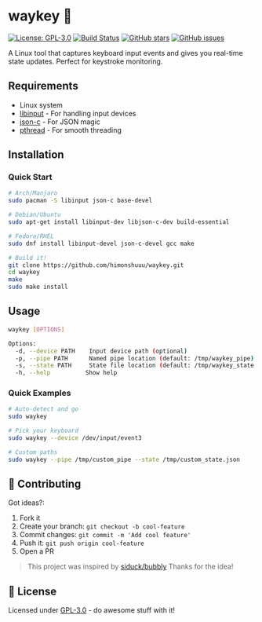 # waykey 🎯

[![License: GPL-3.0](https://img.shields.io/badge/License-GPL%20v3-blue.svg)](https://www.gnu.org/licenses/gpl-3.0)
[![Build Status](https://img.shields.io/github/actions/workflow/status/himonshuuu/waykey/build.yml?branch=main)](https://github.com/himonshuuu/waykey/actions)
[![GitHub stars](https://img.shields.io/github/stars/himonshuuu/waykey.svg)](https://github.com/himonshuuu/waykey/stargazers)
[![GitHub issues](https://img.shields.io/github/issues/himonshuuu/waykey.svg)](https://github.com/himonshuuu/waykey/issues)

A Linux tool that captures keyboard input events and gives you real-time state updates. Perfect for keystroke monitoring.


## Requirements

- Linux system
- [libinput](https://wayland.freedesktop.org/libinput/doc/latest/) - For handling input devices
- [json-c](https://json-c.github.io/json-c/json-c-0.16/doc/html/index.html) - For JSON magic
- [pthread](https://man7.org/linux/man-pages/man7/pthreads.7.html) - For smooth threading

## Installation

### Quick Start
```bash
# Arch/Manjaro
sudo pacman -S libinput json-c base-devel

# Debian/Ubuntu
sudo apt-get install libinput-dev libjson-c-dev build-essential

# Fedora/RHEL
sudo dnf install libinput-devel json-c-devel gcc make

# Build it!
git clone https://github.com/himonshuuu/waykey.git
cd waykey
make
sudo make install
```

## Usage

```bash
waykey [OPTIONS]

Options:
  -d, --device PATH    Input device path (optional)
  -p, --pipe PATH      Named pipe location (default: /tmp/waykey_pipe)
  -s, --state PATH     State file location (default: /tmp/waykey_state.json)
  -h, --help          Show help
```

### Quick Examples

```bash
# Auto-detect and go
sudo waykey

# Pick your keyboard
sudo waykey --device /dev/input/event3

# Custom paths
sudo waykey --pipe /tmp/custom_pipe --state /tmp/custom_state.json
```

## 🤝 Contributing

Got ideas?:

1. Fork it
2. Create your branch: `git checkout -b cool-feature`
3. Commit changes: `git commit -m 'Add cool feature'`
4. Push it: `git push origin cool-feature`
5. Open a PR


> This project was inspired by [siduck/bubbly](https://github.com/siduck/bubbly)  Thanks for the idea! 

## 📝 License

Licensed under [GPL-3.0](LICENSE) - do awesome stuff with it!
